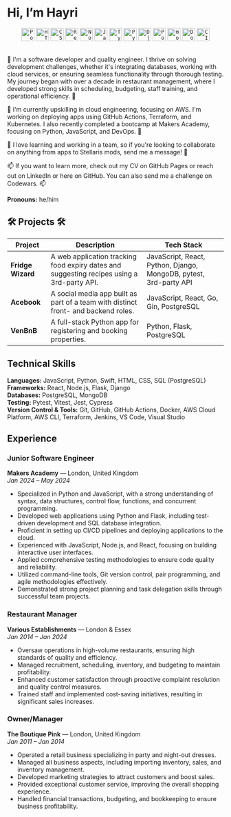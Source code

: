 # Hi, I’m Hayri

<div align="center">
	<code><img width="30" src="https://user-images.githubusercontent.com/25181517/192109061-e138ca71-337c-4019-8d42-4792fdaa7128.png" alt="Postman" title="Postman"/></code>
	<code><img width="30" src="https://user-images.githubusercontent.com/25181517/192158954-f88b5814-d510-4564-b285-dff7d6400dad.png" alt="HTML" title="HTML"/></code>
	<code><img width="30" src="https://user-images.githubusercontent.com/25181517/183898674-75a4a1b1-f960-4ea9-abcb-637170a00a75.png" alt="CSS" title="CSS"/></code>
	<code><img width="30" src="https://user-images.githubusercontent.com/25181517/183897015-94a058a6-b86e-4e42-a37f-bf92061753e5.png" alt="React" title="React"/></code>
	<code><img width="30" src="https://user-images.githubusercontent.com/25181517/183568594-85e280a7-0d7e-4d1a-9028-c8c2209e073c.png" alt="Node.js" title="Node.js"/></code>
 	<code><img width="30" src="https://user-images.githubusercontent.com/25181517/117447155-6a868a00-af3d-11eb-9cfe-245df15c9f3f.png" alt="JavaScript" title="JavaScript"/></code>
	<code><img width="30" src="https://user-images.githubusercontent.com/25181517/183890598-19a0ac2d-e88a-4005-a8df-1ee36782fde1.png" alt="TypeScript" title="TypeScript"/></code>
	<code><img width="30" src="https://user-images.githubusercontent.com/25181517/183423507-c056a6f9-1ba8-4312-a350-19bcbc5a8697.png" alt="Python" title="Python"/></code>
	<code><img width="30" src="https://github.com/marwin1991/profile-technology-icons/assets/62091613/9bf5650b-e534-4eae-8a26-8379d076f3b4" alt="Django" title="Django"/></code>
	<code><img width="30" src="https://user-images.githubusercontent.com/25181517/117208740-bfb78400-adf5-11eb-97bb-09072b6bedfc.png" alt="PostgreSQL" title="PostgreSQL"/></code>
	<code><img width="30" src="https://user-images.githubusercontent.com/25181517/182884177-d48a8579-2cd0-447a-b9a6-ffc7cb02560e.png" alt="mongoDB" title="mongoDB"/></code>
	<code><img width="30" src="https://user-images.githubusercontent.com/25181517/117207330-263ba280-adf4-11eb-9b97-0ac5b40bc3be.png" alt="Docker" title="Docker"/></code>
	<code><img width="30" src="https://user-images.githubusercontent.com/25181517/183868728-b2e11072-00a5-47e2-8a4e-4ebbb2b8c554.png" alt="CI/CD" title="CI/CD"/></code>
</div>
<br>

👀  I'm a software developer and quality engineer. I thrive on solving development challenges, whether it's integrating databases, working with cloud services, or ensuring seamless functionality through thorough testing. My journey began with over a decade in restaurant management, where I developed strong skills in scheduling, budgeting, staff training, and operational efficiency. 👀

🌱 I'm currently upskilling in cloud engineering, focusing on AWS. I'm working on deploying apps using GitHub Actions, Terraform, and Kubernetes. I also recently completed a bootcamp at Makers Academy, focusing on Python, JavaScript, and DevOps. 🌱

💞️ I love learning and working in a team, so if you're looking to collaborate on anything from apps to Stellaris mods, send me a message! 💞️

📫 If you want to learn more, check out my CV on GitHub Pages or reach out on LinkedIn or here on GitHub. You can also send me a challenge on Codewars. 📫

**Pronouns:** he/him

## 🛠️ Projects 🛠️

| Project        | Description                                                                                 | Tech Stack                                         |
|----------------|---------------------------------------------------------------------------------------------|----------------------------------------------------|
| **Fridge Wizard** | A web application tracking food expiry dates and suggesting recipes using a 3rd-party API. | JavaScript, React, Python, Django, MongoDB, pytest, 3rd-party API |
| **Acebook**    | A social media app built as part of a team with distinct front- and backend roles.           | JavaScript, React, Go, Gin, PostgreSQL             |
| **VenBnB**     | A full-stack Python app for registering and booking properties.                              | Python, Flask, PostgreSQL                          |



## Technical Skills

**Languages:** JavaScript, Python, Swift, HTML, CSS, SQL (PostgreSQL)  
**Frameworks:** React, Node.js, Flask, Django  
**Databases:** PostgreSQL, MongoDB  
**Testing:** Pytest, Vitest, Jest, Cypress  
**Version Control & Tools:** Git, GitHub, GitHub Actions, Docker, AWS Cloud Platform, AWS CLI, Terraform, Jenkins, VS Code, Visual Studio

## Experience

### Junior Software Engineer
**Makers Academy** — London, United Kingdom  
*Jan 2024 – May 2024*

- Specialized in Python and JavaScript, with a strong understanding of syntax, data structures, control flow, functions, and concurrent programming.
- Developed web applications using Python and Flask, including test-driven development and SQL database integration.
- Proficient in setting up CI/CD pipelines and deploying applications to the cloud.
- Experienced with JavaScript, Node.js, and React, focusing on building interactive user interfaces.
- Applied comprehensive testing methodologies to ensure code quality and reliability.
- Utilized command-line tools, Git version control, pair programming, and agile methodologies effectively.
- Demonstrated strong project planning and task delegation skills through successful team projects.

### Restaurant Manager
**Various Establishments** — London & Essex  
*Jan 2014 – Jan 2024*

- Oversaw operations in high-volume restaurants, ensuring high standards of quality and efficiency.
- Managed recruitment, scheduling, inventory, and budgeting to maintain profitability.
- Enhanced customer satisfaction through proactive complaint resolution and quality control measures.
- Trained staff and implemented cost-saving initiatives, resulting in significant sales increases.

### Owner/Manager
**The Boutique Pink** — London, United Kingdom  
*Jan 2011 – Jan 2014*

- Operated a retail business specializing in party and night-out dresses.
- Managed all business aspects, including importing inventory, sales, and inventory management.
- Developed marketing strategies to attract customers and boost sales.
- Provided exceptional customer service, improving the overall shopping experience.
- Handled financial transactions, budgeting, and bookkeeping to ensure business profitability.

